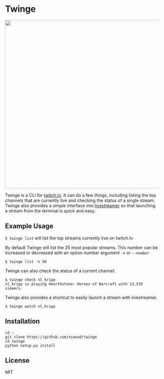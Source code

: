 # Twinge

<img src='https://cloud.githubusercontent.com/assets/9126138/7556668/c221f6ae-f739-11e4-9c92-2879124a1105.png' width='550px'>

Twinge is a CLI for [twitch.tv](http://twitch.tv). It can do a few things, including listing the top channels that are currently live and checking the status of a single stream. Twinge also provides a simple interface into [livestreamer](https://github.com/chrippa/livestreamer) so that launching a stream from the terminal is quick and easy.

## Example Usage

`$ twinge list` will list the top streams currently live on twitch.tv

By default Twinge will list the 25 most popular streams. This number can be increased or decreased with an option number argument `-n` or `--number`

`$ twinge list -n 50`

Twinge can also check the status of a current channel. 

```
$ twinge check nl_kripp
nl_kripp is playing Hearthstone: Heroes of Warcraft with 13,539 viewers.
```

Twinge also provides a shortcut to easily launch a stream with livestreamer.

```
$ twinge watch nl_kripp
```

## Installation 

```
cd ~
git clone https://github.com/scwood/twinge
cd twinge 
python setup.py install
```

## License

MIT
